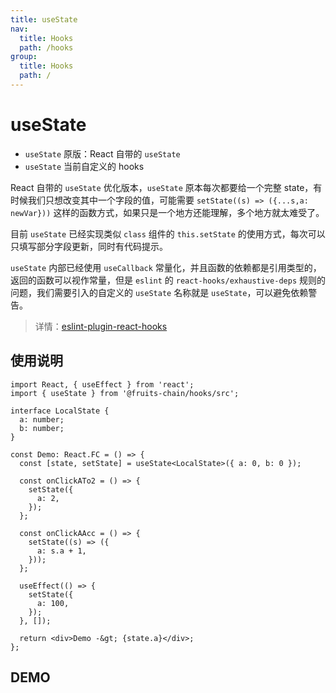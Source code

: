 ```yaml
---
title: useState
nav:
  title: Hooks
  path: /hooks
group:
  title: Hooks
  path: /
---
```


# useState

- `useState` 原版：React 自带的 `useState`
- `useState` 当前自定义的 hooks

React 自带的 `useState` 优化版本，`useState` 原本每次都要给一个完整 state，有时候我们只想改变其中一个字段的值，可能需要 `setState((s) => ({...s,a: newVar}))` 这样的函数方式，如果只是一个地方还能理解，多个地方就太难受了。

目前 `useState` 已经实现类似 `class` 组件的 `this.setState` 的使用方式，每次可以只填写部分字段更新，同时有代码提示。

`useState` 内部已经使用 `useCallback` 常量化，并且函数的依赖都是引用类型的，返回的函数可以视作常量，但是 `eslint` 的 `react-hooks/exhaustive-deps` 规则的问题，我们需要引入的自定义的 `useState` 名称就是 `useState`，可以避免依赖警告。

> 详情：[eslint-plugin-react-hooks](https://github.com/facebook/react/blob/master/packages/eslint-plugin-react-hooks/src/ExhaustiveDeps.js#L150)

## 使用说明

```tsx | pure
import React, { useEffect } from 'react';
import { useState } from '@fruits-chain/hooks/src';

interface LocalState {
  a: number;
  b: number;
}

const Demo: React.FC = () => {
  const [state, setState] = useState<LocalState>({ a: 0, b: 0 });

  const onClickATo2 = () => {
    setState({
      a: 2,
    });
  };

  const onClickAAcc = () => {
    setState((s) => ({
      a: s.a + 1,
    }));
  };

  useEffect(() => {
    setState({
      a: 100,
    });
  }, []);

  return <div>Demo -&gt; {state.a}</div>;
};
```

## DEMO

<code src="./demo.tsx"></code>
